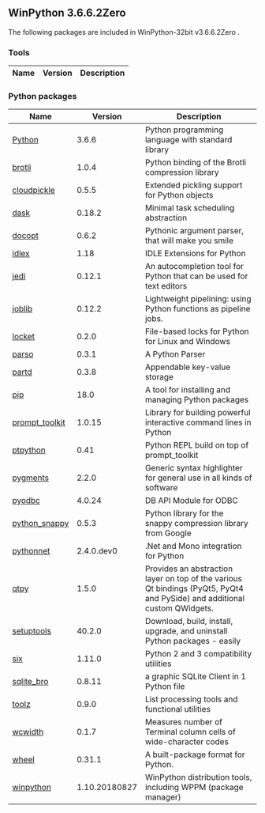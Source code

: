 ## WinPython 3.6.6.2Zero 

The following packages are included in WinPython-32bit v3.6.6.2Zero .

### Tools

Name | Version | Description
-----|---------|------------


### Python packages

Name | Version | Description
-----|---------|------------
[Python](http://www.python.org/) | 3.6.6 | Python programming language with standard library
[brotli](https://pypi.org/project/brotli) | 1.0.4 | Python binding of the Brotli compression library
[cloudpickle](https://pypi.org/project/cloudpickle) | 0.5.5 | Extended pickling support for Python objects
[dask](https://pypi.org/project/dask) | 0.18.2 | Minimal task scheduling abstraction
[docopt](https://pypi.org/project/docopt) | 0.6.2 | Pythonic argument parser, that will make you smile
[idlex](https://pypi.org/project/idlex) | 1.18 | IDLE Extensions for Python
[jedi](https://pypi.org/project/jedi) | 0.12.1 | An autocompletion tool for Python that can be used for text editors
[joblib](https://pypi.org/project/joblib) | 0.12.2 | Lightweight pipelining: using Python functions as pipeline jobs.
[locket](https://pypi.org/project/locket) | 0.2.0 | File-based locks for Python for Linux and Windows
[parso](https://pypi.org/project/parso) | 0.3.1 | A Python Parser
[partd](https://pypi.org/project/partd) | 0.3.8 | Appendable key-value storage
[pip](https://pypi.org/project/pip) | 18.0 | A tool for installing and managing Python packages
[prompt_toolkit](https://pypi.org/project/prompt_toolkit) | 1.0.15 | Library for building powerful interactive command lines in Python
[ptpython](https://pypi.org/project/ptpython) | 0.41 | Python REPL build on top of prompt_toolkit
[pygments](http://pygments.org) | 2.2.0 | Generic syntax highlighter for general use in all kinds of software
[pyodbc](https://pypi.org/project/pyodbc) | 4.0.24 | DB API Module for ODBC
[python_snappy](https://pypi.org/project/python_snappy) | 0.5.3 | Python library for the snappy compression library from Google
[pythonnet](https://pypi.org/project/pythonnet) | 2.4.0.dev0 | .Net and Mono integration for Python
[qtpy](https://pypi.org/project/qtpy) | 1.5.0 | Provides an abstraction layer on top of the various Qt bindings (PyQt5, PyQt4 and PySide) and additional custom QWidgets.
[setuptools](https://pypi.org/project/setuptools) | 40.2.0 | Download, build, install, upgrade, and uninstall Python packages - easily
[six](https://pypi.org/project/six) | 1.11.0 | Python 2 and 3 compatibility utilities
[sqlite_bro](https://pypi.org/project/sqlite_bro) | 0.8.11 | a graphic SQLite Client in 1 Python file
[toolz](https://pypi.org/project/toolz) | 0.9.0 | List processing tools and functional utilities
[wcwidth](https://pypi.org/project/wcwidth) | 0.1.7 | Measures number of Terminal column cells of wide-character codes
[wheel](https://pypi.org/project/wheel) | 0.31.1 | A built-package format for Python.
[winpython](http://winpython.github.io/) | 1.10.20180827 | WinPython distribution tools, including WPPM (package manager)